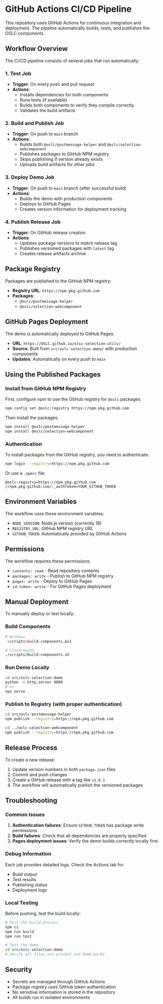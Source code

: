 # GitHub Actions CI/CD Pipeline

This repository uses GitHub Actions for continuous integration and deployment. The pipeline automatically builds, tests, and publishes the OSLC components.

## Workflow Overview

The CI/CD pipeline consists of several jobs that run automatically:

### 1. Test Job
- **Trigger**: On every push and pull request
- **Actions**:
  - Installs dependencies for both components
  - Runs tests (if available)
  - Builds both components to verify they compile correctly
  - Validates the build artifacts

### 2. Build and Publish Job
- **Trigger**: On push to `main` branch
- **Actions**:
  - Builds both `@oslc/postmessage-helper` and `@oslc/selection-webcomponent`
  - Publishes packages to GitHub NPM registry
  - Skips publishing if version already exists
  - Uploads build artifacts for other jobs

### 3. Deploy Demo Job
- **Trigger**: On push to `main` branch (after successful build)
- **Actions**:
  - Builds the demo with production components
  - Deploys to GitHub Pages
  - Creates version information for deployment tracking

### 4. Publish Release Job
- **Trigger**: On GitHub release creation
- **Actions**:
  - Updates package versions to match release tag
  - Publishes versioned packages with `latest` tag
  - Creates release artifacts archive

## Package Registry

Packages are published to the GitHub NPM registry:
- **Registry URL**: `https://npm.pkg.github.com`
- **Packages**:
  - `@oslc/postmessage-helper`
  - `@oslc/selection-webcomponent`

## GitHub Pages Deployment

The demo is automatically deployed to GitHub Pages:
- **URL**: `https://OSLC.github.io/olsc-selection-utils/`
- **Source**: Built from `src/oslc-selection-demo/` with production components
- **Updates**: Automatically on every push to `main`

## Using the Published Packages

### Install from GitHub NPM Registry

First, configure npm to use the GitHub registry for `@oslc` packages:

```bash
npm config set @oslc:registry https://npm.pkg.github.com
```

Then install the packages:

```bash
npm install @oslc/postmessage-helper
npm install @oslc/selection-webcomponent
```

### Authentication

To install packages from the GitHub registry, you need to authenticate:

```bash
npm login --registry=https://npm.pkg.github.com
```

Or use a `.npmrc` file:

```
@oslc:registry=https://npm.pkg.github.com
//npm.pkg.github.com/:_authToken=YOUR_GITHUB_TOKEN
```

## Environment Variables

The workflow uses these environment variables:

- `NODE_VERSION`: Node.js version (currently 18)
- `REGISTRY_URL`: GitHub NPM registry URL
- `GITHUB_TOKEN`: Automatically provided by GitHub Actions

## Permissions

The workflow requires these permissions:

- `contents: read` - Read repository contents
- `packages: write` - Publish to GitHub NPM registry
- `pages: write` - Deploy to GitHub Pages
- `id-token: write` - For GitHub Pages deployment

## Manual Deployment

To manually deploy or test locally:

### Build Components
```bash
# Windows
.\scripts\build-components.ps1

# Linux/macOS
./scripts/build-components.sh
```

### Run Demo Locally
```bash
cd src/oslc-selection-demo
python -m http.server 8080
# or
npx serve .
```

### Publish to Registry (with proper authentication)
```bash
cd src/oslc-postmessage-helper
npm publish --registry=https://npm.pkg.github.com

cd ../oslc-selection-webcomponent
npm publish --registry=https://npm.pkg.github.com
```

## Release Process

To create a new release:

1. Update version numbers in both `package.json` files
2. Commit and push changes
3. Create a GitHub release with a tag like `v1.0.1`
4. The workflow will automatically publish the versioned packages

## Troubleshooting

### Common Issues

1. **Authentication failures**: Ensure `GITHUB_TOKEN` has package write permissions
2. **Build failures**: Check that all dependencies are properly specified
3. **Pages deployment issues**: Verify the demo builds correctly locally first

### Debug Information

Each job provides detailed logs. Check the Actions tab for:
- Build output
- Test results
- Publishing status
- Deployment logs

### Local Testing

Before pushing, test the build locally:

```bash
# Test the build process
npm ci
npm run build
npm run test

# Test the demo
cd src/oslc-selection-demo
# Verify all files are present and demo works
```

## Security

- Secrets are managed through GitHub Actions
- Package registry uses GitHub token authentication
- No sensitive information is stored in the repository
- All builds run in isolated environments
